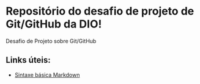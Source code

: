 # Repositório do desafio de projeto de Git/GitHub da DIO!

Desafio de Projeto sobre Git/GitHub

## Links úteis:
 - [Sintaxe básica Markdown](https://www.markdownguide.org/basic-syntax/)
